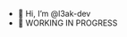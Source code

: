- 👋 Hi, I’m @l3ak-dev
- 👀 WORKING IN PROGRESS

<!---
l3ak-dev/l3ak-dev is a ✨ special ✨ repository because its `README.md` (this file) appears on your GitHub profile.
You can click the Preview link to take a look at your changes.
--->
